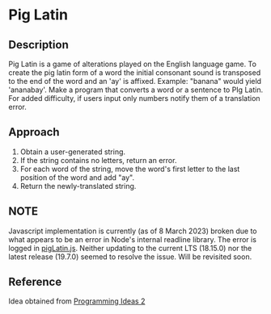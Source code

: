 # Pig Latin

## Description
Pig Latin is a game of alterations played on the English language game. To create the pig latin form of a word the initial consonant sound is transposed to the end of the word and an 'ay' is affixed. Example: "banana" would yield 'ananabay'. Make a program that converts a word or a sentence to PIg Latin. For added difficulty, if users input only numbers notify them of a translation error.

## Approach
1. Obtain a user-generated string.
2. If the string contains no letters, return an error.
3. For each word of the string, move the word's first letter to the last position of the word and add "ay".
4. Return the newly-translated string.

## NOTE
Javascript implementation is currently (as of 8 March 2023) broken due to what appears to be an error in Node's internal readline library. The error is logged in [pigLatin.js](pigLatin.js). Neither updating to the current LTS (18.15.0) nor the latest release (19.7.0) seemed to resolve the issue. Will be revisited soon.

## Reference
Idea obtained from [Programming Ideas 2](https://play.google.com/store/apps/details?id=com.alansa.ideabag2)